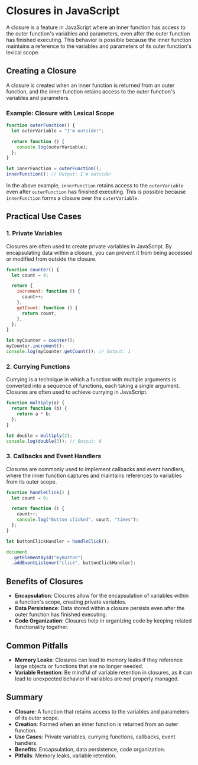 # Closures in JavaScript

A closure is a feature in JavaScript where an inner function has access to the outer function's variables and parameters, even after the outer function has finished executing. This behavior is possible because the inner function maintains a reference to the variables and parameters of its outer function's lexical scope.

## Creating a Closure

A closure is created when an inner function is returned from an outer function, and the inner function retains access to the outer function's variables and parameters.

### Example: Closure with Lexical Scope

```javascript
function outerFunction() {
  let outerVariable = "I'm outside!";

  return function () {
    console.log(outerVariable);
  };
}

let innerFunction = outerFunction();
innerFunction(); // Output: I'm outside!
```

In the above example, `innerFunction` retains access to the `outerVariable` even after `outerFunction` has finished executing. This is possible because `innerFunction` forms a closure over the `outerVariable`.

## Practical Use Cases

### 1. Private Variables

Closures are often used to create private variables in JavaScript. By encapsulating data within a closure, you can prevent it from being accessed or modified from outside the closure.

```javascript
function counter() {
  let count = 0;

  return {
    increment: function () {
      count++;
    },
    getCount: function () {
      return count;
    },
  };
}

let myCounter = counter();
myCounter.increment();
console.log(myCounter.getCount()); // Output: 1
```

### 2. Currying Functions

Currying is a technique in which a function with multiple arguments is converted into a sequence of functions, each taking a single argument. Closures are often used to achieve currying in JavaScript.

```javascript
function multiply(a) {
  return function (b) {
    return a * b;
  };
}

let double = multiply(2);
console.log(double(3)); // Output: 6
```

### 3. Callbacks and Event Handlers

Closures are commonly used to implement callbacks and event handlers, where the inner function captures and maintains references to variables from its outer scope.

```javascript
function handleClick() {
  let count = 0;

  return function () {
    count++;
    console.log("Button clicked", count, "times");
  };
}

let buttonClickHandler = handleClick();

document
  .getElementById("myButton")
  .addEventListener("click", buttonClickHandler);
```

## Benefits of Closures

- **Encapsulation**: Closures allow for the encapsulation of variables within a function's scope, creating private variables.
- **Data Persistence**: Data stored within a closure persists even after the outer function has finished executing.
- **Code Organization**: Closures help in organizing code by keeping related functionality together.

## Common Pitfalls

- **Memory Leaks**: Closures can lead to memory leaks if they reference large objects or functions that are no longer needed.
- **Variable Retention**: Be mindful of variable retention in closures, as it can lead to unexpected behavior if variables are not properly managed.

## Summary

- **Closure**: A function that retains access to the variables and parameters of its outer scope.
- **Creation**: Formed when an inner function is returned from an outer function.
- **Use Cases**: Private variables, currying functions, callbacks, event handlers.
- **Benefits**: Encapsulation, data persistence, code organization.
- **Pitfalls**: Memory leaks, variable retention.
